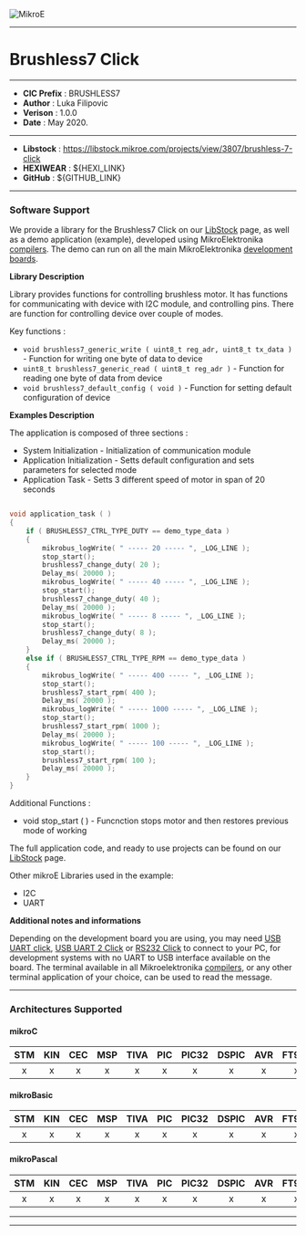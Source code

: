 ![MikroE](http://www.mikroe.com/img/designs/beta/logo_small.png)

---

# Brushless7 Click

---

- **CIC Prefix**  : BRUSHLESS7
- **Author**      : Luka Filipovic
- **Verison**     : 1.0.0
- **Date**        : May 2020.

---

- **Libstock** : https://libstock.mikroe.com/projects/view/3807/brushless-7-click
- **HEXIWEAR** : ${HEXI_LINK}
- **GitHub**   : ${GITHUB_LINK}

---

### Software Support

We provide a library for the Brushless7 Click on our [LibStock](https://libstock.mikroe.com/projects/view/3807/brushless-7-click) 
page, as well as a demo application (example), developed using MikroElektronika 
[compilers](http://shop.mikroe.com/compilers). The demo can run on all the main 
MikroElektronika [development boards](http://shop.mikroe.com/development-boards).

**Library Description**

Library provides functions for controlling brushless motor. It has functions for communicating with device with I2C module, and controlling pins.
There are function for controlling device over couple of modes.

Key functions :

- ``` void brushless7_generic_write ( uint8_t reg_adr, uint8_t tx_data ) ``` - Function for writing one byte of data to device
- ``` uint8_t brushless7_generic_read ( uint8_t reg_adr ) ``` - Function for reading one byte of data from device
- ``` void brushless7_default_config ( void ) ``` - Function for setting default configuration of device

**Examples Description**

The application is composed of three sections :

- System Initialization - Initialization of communication module
- Application Initialization - Setts default configuration and sets 
                               parameters for selected mode
- Application Task - Setts 3 different speed of motor in span of 20 seconds


```.c

void application_task ( )
{
    if ( BRUSHLESS7_CTRL_TYPE_DUTY == demo_type_data )
    {
        mikrobus_logWrite( " ----- 20 ----- ", _LOG_LINE );
        stop_start();
        brushless7_change_duty( 20 );
        Delay_ms( 20000 );
        mikrobus_logWrite( " ----- 40 ----- ", _LOG_LINE );
        stop_start();
        brushless7_change_duty( 40 );
        Delay_ms( 20000 );
        mikrobus_logWrite( " ----- 8 ----- ", _LOG_LINE );
        stop_start();
        brushless7_change_duty( 8 );
        Delay_ms( 20000 );
    }
    else if ( BRUSHLESS7_CTRL_TYPE_RPM == demo_type_data )
    {
        mikrobus_logWrite( " ----- 400 ----- ", _LOG_LINE );
        stop_start();
        brushless7_start_rpm( 400 );
        Delay_ms( 20000 );
        mikrobus_logWrite( " ----- 1000 ----- ", _LOG_LINE );
        stop_start();
        brushless7_start_rpm( 1000 );
        Delay_ms( 20000 );
        mikrobus_logWrite( " ----- 100 ----- ", _LOG_LINE );
        stop_start();
        brushless7_start_rpm( 100 );
        Delay_ms( 20000 );
    }
}

```

Additional Functions :

- void stop_start (  ) - Funcnction stops motor and then restores 
                         previous mode of working

The full application code, and ready to use projects can be found on our 
[LibStock](https://libstock.mikroe.com/projects/view/3807/brushless-7-click) page.

Other mikroE Libraries used in the example:

- I2C
- UART

**Additional notes and informations**

Depending on the development board you are using, you may need 
[USB UART click](http://shop.mikroe.com/usb-uart-click), 
[USB UART 2 Click](http://shop.mikroe.com/usb-uart-2-click) or 
[RS232 Click](http://shop.mikroe.com/rs232-click) to connect to your PC, for 
development systems with no UART to USB interface available on the board. The 
terminal available in all Mikroelektronika 
[compilers](http://shop.mikroe.com/compilers), or any other terminal application 
of your choice, can be used to read the message.

---
### Architectures Supported

#### mikroC

| STM | KIN | CEC | MSP | TIVA | PIC | PIC32 | DSPIC | AVR | FT90x |
|:-:|:-:|:-:|:-:|:-:|:-:|:-:|:-:|:-:|:-:|
| x | x | x | x | x | x | x | x | x | x |

#### mikroBasic

| STM | KIN | CEC | MSP | TIVA | PIC | PIC32 | DSPIC | AVR | FT90x |
|:-:|:-:|:-:|:-:|:-:|:-:|:-:|:-:|:-:|:-:|
| x | x | x | x | x | x | x | x | x | x |

#### mikroPascal

| STM | KIN | CEC | MSP | TIVA | PIC | PIC32 | DSPIC | AVR | FT90x |
|:-:|:-:|:-:|:-:|:-:|:-:|:-:|:-:|:-:|:-:|
| x | x | x | x | x | x | x | x | x | x |

---
---
